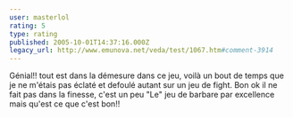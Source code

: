 ```yaml
---
user: masterlol
rating: 5
type: rating
published: 2005-10-01T14:37:16.000Z
legacy_url: http://www.emunova.net/veda/test/1067.htm#comment-3914
---
```

Génial!! tout est dans la démesure dans ce jeu, voilà un bout de temps que je ne m'étais pas éclaté et defoulé autant sur un jeu de fight. Bon ok il ne fait pas dans la finesse, c'est un peu "Le" jeu de barbare par excellence mais qu'est ce que c'est bon!!